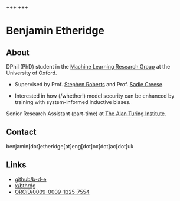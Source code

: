 +++
+++

# Benjamin Etheridge

## About

DPhil (PhD) student in the [Machine Learning Research Group](https://robots.ox.ac.uk/~parg/) at the University of Oxford. 

- Supervised by Prof. [Stephen Roberts](https://www.robots.ox.ac.uk/~sjrob/) and Prof. [Sadie Creese](https://www.cs.ox.ac.uk/people/sadie.creese/).

- Interested in how (/whether!) model security can be enhanced by training with system-informed inductive biases.

Senior Research Assistant (part-time) at [The Alan Turing Institute](https://turing.ac.uk/).

<!-- ![Me](assets/bongo.png) -->

## Contact
benjamin[dot]etheridge[at]eng[dot]ox[dot]ac[dot]uk


## Links
- [github/b-d-e](https://github.com/b-d-e)
- [x/bthrdg](https://x.com/bthrdg)
- [ORCiD/0009-0009-1325-7554](https://orcid.org/0009-0009-1325-7554)
